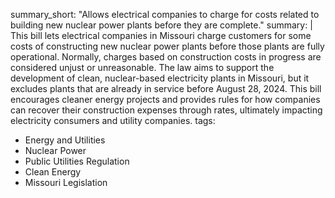 summary_short: "Allows electrical companies to charge for costs related to building new nuclear power plants before they are complete."
summary: |
  This bill lets electrical companies in Missouri charge customers for some costs of constructing new nuclear power plants before those plants are fully operational. Normally, charges based on construction costs in progress are considered unjust or unreasonable. The law aims to support the development of clean, nuclear-based electricity plants in Missouri, but it excludes plants that are already in service before August 28, 2024. This bill encourages cleaner energy projects and provides rules for how companies can recover their construction expenses through rates, ultimately impacting electricity consumers and utility companies.
tags:
  - Energy and Utilities
  - Nuclear Power
  - Public Utilities Regulation
  - Clean Energy
  - Missouri Legislation
